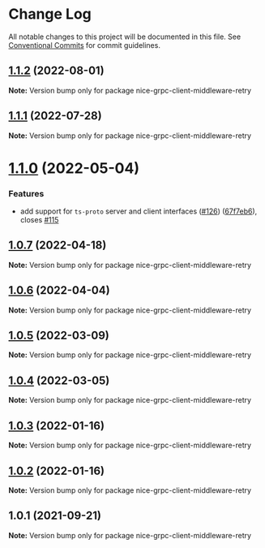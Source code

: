 # Change Log

All notable changes to this project will be documented in this file.
See [Conventional Commits](https://conventionalcommits.org) for commit guidelines.

## [1.1.2](https://github.com/deeplay-io/nice-grpc/compare/nice-grpc-client-middleware-retry@1.1.1...nice-grpc-client-middleware-retry@1.1.2) (2022-08-01)

**Note:** Version bump only for package nice-grpc-client-middleware-retry





## [1.1.1](https://github.com/deeplay-io/nice-grpc/compare/nice-grpc-client-middleware-retry@1.1.0...nice-grpc-client-middleware-retry@1.1.1) (2022-07-28)

**Note:** Version bump only for package nice-grpc-client-middleware-retry





# [1.1.0](https://github.com/deeplay-io/nice-grpc/compare/nice-grpc-client-middleware-retry@1.0.7...nice-grpc-client-middleware-retry@1.1.0) (2022-05-04)


### Features

* add support for `ts-proto` server and client interfaces ([#126](https://github.com/deeplay-io/nice-grpc/issues/126)) ([67f7eb6](https://github.com/deeplay-io/nice-grpc/commit/67f7eb613455426d6b63a4027132060a8a572f65)), closes [#115](https://github.com/deeplay-io/nice-grpc/issues/115)





## [1.0.7](https://github.com/deeplay-io/nice-grpc/compare/nice-grpc-client-middleware-retry@1.0.6...nice-grpc-client-middleware-retry@1.0.7) (2022-04-18)

**Note:** Version bump only for package nice-grpc-client-middleware-retry





## [1.0.6](https://github.com/deeplay-io/nice-grpc/compare/nice-grpc-client-middleware-retry@1.0.5...nice-grpc-client-middleware-retry@1.0.6) (2022-04-04)

**Note:** Version bump only for package nice-grpc-client-middleware-retry





## [1.0.5](https://github.com/deeplay-io/nice-grpc/compare/nice-grpc-client-middleware-retry@1.0.4...nice-grpc-client-middleware-retry@1.0.5) (2022-03-09)

**Note:** Version bump only for package nice-grpc-client-middleware-retry





## [1.0.4](https://github.com/deeplay-io/nice-grpc/compare/nice-grpc-client-middleware-retry@1.0.3...nice-grpc-client-middleware-retry@1.0.4) (2022-03-05)

**Note:** Version bump only for package nice-grpc-client-middleware-retry





## [1.0.3](https://github.com/deeplay-io/nice-grpc/compare/nice-grpc-client-middleware-retry@1.0.2...nice-grpc-client-middleware-retry@1.0.3) (2022-01-16)

**Note:** Version bump only for package nice-grpc-client-middleware-retry





## [1.0.2](https://github.com/deeplay-io/nice-grpc/compare/nice-grpc-client-middleware-retry@1.0.1...nice-grpc-client-middleware-retry@1.0.2) (2022-01-16)

**Note:** Version bump only for package nice-grpc-client-middleware-retry





## 1.0.1 (2021-09-21)

**Note:** Version bump only for package nice-grpc-client-middleware-retry
